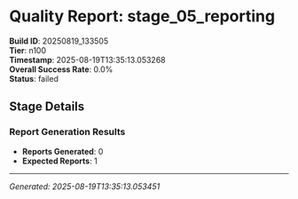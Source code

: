 # Quality Report: stage_05_reporting

**Build ID**: 20250819_133505  
**Tier**: n100  
**Timestamp**: 2025-08-19T13:35:13.053268  
**Overall Success Rate**: 0.0%  
**Status**: failed

## Stage Details

### Report Generation Results

- **Reports Generated**: 0
- **Expected Reports**: 1

---
*Generated: 2025-08-19T13:35:13.053451*
